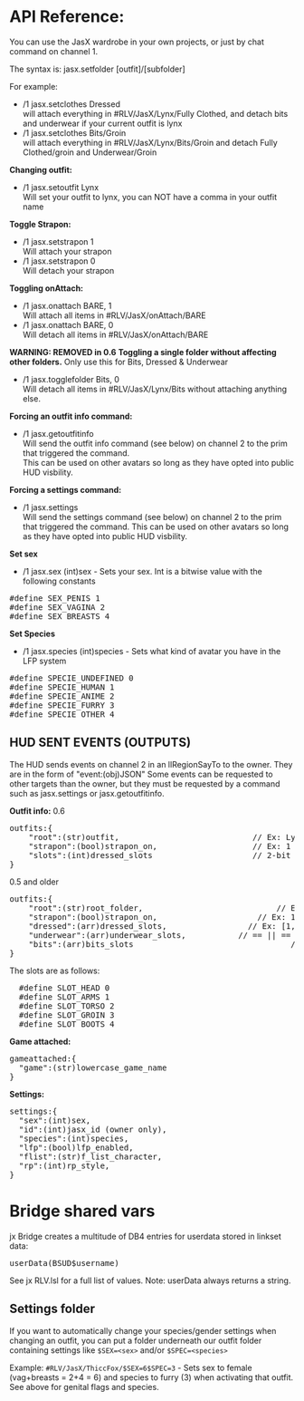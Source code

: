 # API Reference:

You can use the JasX wardrobe in your own projects, or just by chat command on channel 1.

The syntax is: jasx.setfolder [outfit]/[subfolder]

For example:
- /1 jasx.setclothes Dressed<br />
  will attach everything in #RLV/JasX/Lynx/Fully Clothed, and detach bits and underwear if your current outfit is lynx
- /1 jasx.setclothes Bits/Groin<br />
    will attach everything in #RLV/JasX/Lynx/Bits/Groin and detach Fully Clothed/groin and Underwear/Groin

**Changing outfit:**
- /1 jasx.setoutfit Lynx<br />
Will set your outfit to lynx, you can NOT have a comma in your outfit name

**Toggle Strapon:**
- /1 jasx.setstrapon 1<br />
Will attach your strapon
- /1 jasx.setstrapon 0<br />
Will detach your strapon

**Toggling onAttach:**
- /1 jasx.onattach BARE, 1<br />
Will attach all items in #RLV/JasX/onAttach/BARE
- /1 jasx.onattach BARE, 0<br />
Will detach all items in #RLV/JasX/onAttach/BARE
    
**WARNING: REMOVED in 0.6** **Toggling a single folder without affecting other folders.** Only use this for Bits, Dressed & Underwear
- /1 jasx.togglefolder Bits, 0<br />
Will detach all items in #RLV/JasX/Lynx/Bits without attaching anything else.

**Forcing an outfit info command:**
- /1 jasx.getoutfitinfo<br />
Will send the outfit info command (see below) on channel 2 to the prim that triggered the command.<br />
This can be used on other avatars so long as they have opted into public HUD visbility.

**Forcing a settings command:**
- /1 jasx.settings<br />
Will send the settings command (see below) on channel 2 to the prim that triggered the command.
This can be used on other avatars so long as they have opted into public HUD visbility.

**Set sex**
- /1 jasx.sex (int)sex - Sets your sex. Int is a bitwise value with the following constants
<pre>
#define SEX_PENIS 1
#define SEX_VAGINA 2
#define SEX_BREASTS 4
</pre>

**Set Species**
- /1 jasx.species (int)species - Sets what kind of avatar you have in the LFP system
<pre>
#define SPECIE_UNDEFINED 0
#define SPECIE_HUMAN 1
#define SPECIE_ANIME 2
#define SPECIE_FURRY 3
#define SPECIE_OTHER 4
</pre>    
    
    
    
## HUD SENT EVENTS (OUTPUTS)
The HUD sends events on channel 2 in an llRegionSayTo to the owner. They are in the form of "event:(obj)JSON"
Some events can be requested to other targets than the owner, but they must be requested by a command such as jasx.settings or jasx.getoutfitinfo.

**Outfit info:**
0.6
<pre>
outfits:{
    "root":(str)outfit,                            // Ex: Lynx
    "strapon":(bool)strapon_on,                    // Ex: 1
    "slots":(int)dressed_slots                     // 2-bit array, from right to left being head, arms, torso, crotch, boots. Ex: 0b00 00 00 01 10 = head dressed, arms underwear. You can use jasxSlotState(slots, slot) to get the current state. 0 = bits, 1 = underwear, 2 = nude
}
</pre>
0.5 and older
<pre>
outfits:{
    "root":(str)root_folder,                            // Ex: Lynx
    "strapon":(bool)strapon_on,                     // Ex: 1
    "dressed":(arr)dressed_slots,                 // Ex: [1,1,1,0,1]  (( All but groin is dressed ))
    "underwear":(arr)underwear_slots,           // == || == For underwear
    "bits":(arr)bits_slots                                 // == || == For Bits
}
</pre>

The slots are as follows:
<pre>
  #define SLOT_HEAD 0
  #define SLOT_ARMS 1
  #define SLOT_TORSO 2
  #define SLOT_GROIN 3
  #define SLOT_BOOTS 4
</pre>

**Game attached:**
<pre>
gameattached:{
  "game":(str)lowercase_game_name
}
</pre>

**Settings:**
<pre>
settings:{
  "sex":(int)sex,
  "id":(int)jasx_id (owner only),
  "species":(int)species,
  "lfp":(bool)lfp_enabled,
  "flist":(str)f_list_character,
  "rp":(int)rp_style, 
}
</pre>

# Bridge shared vars
jx Bridge creates a multitude of DB4 entries for userdata stored in linkset data:
<pre>
userData(BSUD$username)
</pre>
See jx RLV.lsl for a full list of values. Note: userData always returns a string.


## Settings folder

If you want to automatically change your species/gender settings when changing an outfit, you can put a folder underneath our outfit folder containing settings like `$SEX=<sex>` and/or `$SPEC=<species>`

Example: `#RLV/JasX/ThiccFox/$SEX=6$SPEC=3` - Sets sex to female (vag+breasts = 2+4 = 6) and species to furry (3) when activating that outfit. See above for genital flags and species.
